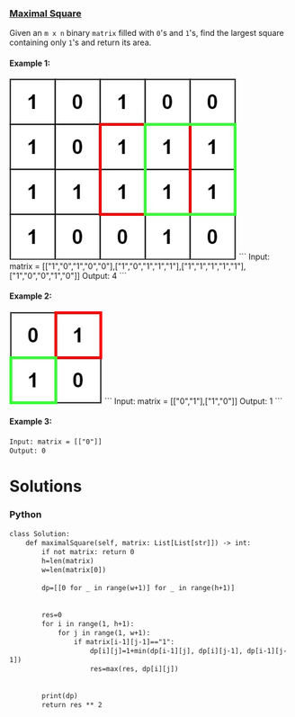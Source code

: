 ### [Maximal Square](https://leetcode.com/problems/maximal-square/) <br>

Given an `m x n` binary `matrix` filled with `0`'s and `1`'s, find the largest square containing only `1`'s and return its area.

#### Example 1:
<img src="../../../../images/max1grid.jpg">
```
Input: matrix = [["1","0","1","0","0"],["1","0","1","1","1"],["1","1","1","1","1"],["1","0","0","1","0"]]
Output: 4
```


#### Example 2:
<img src="../../../../images/max2grid.jpg">
```
Input: matrix = [["0","1"],["1","0"]]
Output: 1
```


#### Example 3:
```
Input: matrix = [["0"]]
Output: 0
```


# Solutions

### Python
```
class Solution:
    def maximalSquare(self, matrix: List[List[str]]) -> int:
        if not matrix: return 0
        h=len(matrix)
        w=len(matrix[0])
        
        dp=[[0 for _ in range(w+1)] for _ in range(h+1)]
        
        
        res=0
        for i in range(1, h+1):
            for j in range(1, w+1):
                if matrix[i-1][j-1]=="1":
                    dp[i][j]=1+min(dp[i-1][j], dp[i][j-1], dp[i-1][j-1])
                    res=max(res, dp[i][j])
        
        
        print(dp)
        return res ** 2
